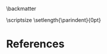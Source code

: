 



\backmatter

\scriptsize
\setlength{\parindent}{0pt}

<div id="tables"></div>

<div id="figures"></div>

# References


